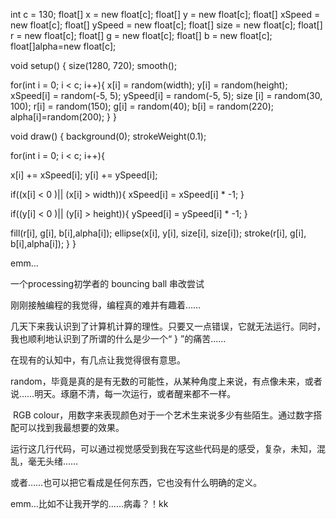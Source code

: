 int c = 130;
float[] x = new float[c];
float[] y = new float[c];
float[] xSpeed = new float[c];
float[] ySpeed = new float[c];
float[] size = new float[c];
float[] r = new float[c];
float[] g = new float[c];
float[] b = new float[c];
float[]alpha=new float[c];

void setup() {
  size(1280, 720);
  smooth();

  for(int i = 0; i < c; i++){
    x[i] = random(width);
    y[i] = random(height);
    xSpeed[i] = random(-5, 5);
    ySpeed[i] = random(-5, 5);
    size  [i] = random(30, 100);
    r[i] = random(150);
    g[i] = random(40);
    b[i] = random(220);
    alpha[i]=random(200);
  }
}

void draw() {
  background(0);
  strokeWeight(0.1);

  for(int i = 0; i < c; i++){

   x[i] += xSpeed[i];
   y[i] += ySpeed[i];

   if((x[i] < 0 )|| (x[i] > width)){
     xSpeed[i] = xSpeed[i] * -1;
    }

   if((y[i] < 0 )|| (y[i] > height)){
      ySpeed[i] = ySpeed[i] * -1;
    }
 
   fill(r[i], g[i], b[i],alpha[i]);
    ellipse(x[i], y[i], size[i], size[i]);
    stroke(r[i], g[i], b[i],alpha[i]);
  }
}



emm...

一个processing初学者的 bouncing ball 串改尝试

刚刚接触编程的我觉得，编程真的难并有趣着……

几天下来我认识到了计算机计算的理性。只要又一点错误，它就无法运行。同时，我也顺利地认识到了所谓的什么是少一个“ } ”的痛苦……

在现有的认知中，有几点让我觉得很有意思。

​          random，毕竟是真的是有无数的可能性，从某种角度上来说，有点像未来，或者说……明天。琢磨不清，每一次运行，或者醒来都不一样。

​         RGB colour，用数字来表现颜色对于一个艺术生来说多少有些陌生。通过数字搭配可以找到我最想要的效果。

运行这几行代码，可以通过视觉感受到我在写这些代码是的感受，复杂，未知，混乱，毫无头绪……

或者……也可以把它看成是任何东西，它也没有什么明确的定义。

emm...比如不让我开学的……病毒？！kk

